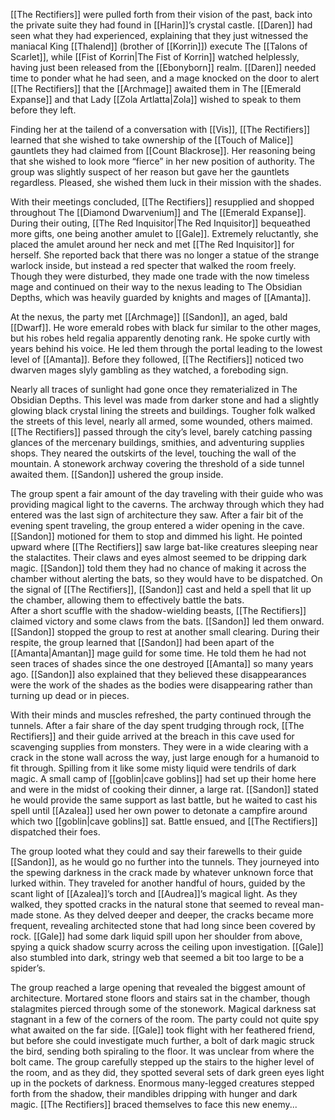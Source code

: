 [[The Rectifiers]] were pulled forth from their vision of the past, back into the private suite they had found in [[Harin]]’s crystal castle. [[Daren]] had seen what they had experienced, explaining that they just witnessed the maniacal King [[Thalend]] (brother of [[Korrin]]) execute The [[Talons of Scarlet]], while [[Fist of Korrin|The Fist of Korrin]] watched helplessly, having just been released from the [[Ebonyborn]] realm. [[Daren]] needed time to ponder what he had seen, and a mage knocked on the door to alert [[The Rectifiers]] that the [[Archmage]] awaited them in The [[Emerald Expanse]] and that Lady [[Zola Artlatta|Zola]] wished to speak to them before they left.

Finding her at the tailend of a conversation with [[Vis]], [[The Rectifiers]] learned that she wished to take ownership of the [[Touch of Malice]] gauntlets they had claimed from [[Count Blackrose]]. Her reasoning being that she wished to look more “fierce” in her new position of authority. The group was slightly suspect of her reason but gave her the gauntlets regardless. Pleased, she wished them luck in their mission with the shades. 

With their meetings concluded, [[The Rectifiers]] resupplied and shopped throughout The [[Diamond Dwarvenium]] and The [[Emerald Expanse]]. During their outing, [[The Red Inquisitor|The Red Inquisitor]] bequeathed more gifts, one being another amulet to [[Gale]]. Extremely reluctantly, she placed the amulet around her neck and met [[The Red Inquisitor]] for herself. She reported back that there was no longer a statue of the strange warlock inside, but instead a red specter that walked the room freely. Though they were disturbed, they made one trade with the now timeless mage and continued on their way to the nexus leading to The Obsidian Depths, which was heavily guarded by knights and mages of [[Amanta]].

At the nexus, the party met [[Archmage]] [[Sandon]], an aged, bald [[Dwarf]]. He wore emerald robes with black fur similar to the other mages, but his robes held regalia apparently denoting rank. He spoke curtly with years behind his voice. He led them through the portal leading to the lowest level of [[Amanta]]. Before they followed, [[The Rectifiers]] noticed two dwarven mages slyly gambling as they watched, a foreboding sign. 

Nearly all traces of sunlight had gone once they rematerialized in The Obsidian Depths. This level was made from darker stone and had a slightly glowing black crystal lining the streets and buildings. Tougher folk walked the streets of this level, nearly all armed, some wounded, others maimed. [[The Rectifiers]] passed through the city’s level, barely catching passing glances of the mercenary buildings, smithies, and adventuring supplies shops. They neared the outskirts of the level, touching the wall of the mountain. A stonework archway covering the threshold of a side tunnel awaited them. [[Sandon]] ushered the group inside.

The group spent a fair amount of the day traveling with their guide who was providing magical light to the caverns. The archway through which they had entered was the last sign of architecture they saw. After a fair bit of the evening spent traveling, the group entered a wider opening in the cave. [[Sandon]] motioned for them to stop and dimmed his light. He pointed upward where [[The Rectifiers]] saw large bat-like creatures sleeping near the stalactites. Their claws and eyes almost seemed to be dripping dark magic. [[Sandon]] told them they had no chance of making it across the chamber without alerting the bats, so they would have to be dispatched. On the signal of [[The Rectifiers]], [[Sandon]] cast and held a spell that lit up the chamber, allowing them to effectively battle the bats.   
After a short scuffle with the shadow-wielding beasts, [[The Rectifiers]] claimed victory and some claws from the bats. [[Sandon]] led them onward. [[Sandon]] stopped the group to rest at another small clearing. During their respite, the group learned that [[Sandon]] had been apart of the [[Amanta|Amantan]] mage guild for some time. He told them he had not seen traces of shades since the one destroyed [[Amanta]] so many years ago. [[Sandon]] also explained that they believed these disappearances were the work of the shades as the bodies were disappearing rather than turning up dead or in pieces.

With their minds and muscles refreshed, the party continued through the tunnels. After a fair share of the day spent trudging through rock, [[The Rectifiers]] and their guide arrived at the breach in this cave used for scavenging supplies from monsters. They were in a wide clearing with a crack in the stone wall across the way, just large enough for a humanoid to fit through. Spilling from it like some misty liquid were tendrils of dark magic. A small camp of [[goblin|cave goblins]] had set up their home here and were in the midst of cooking their dinner, a large rat. [[Sandon]] stated he would provide the same support as last battle, but he waited to cast his spell until [[Azalea]] used her own power to detonate a campfire around which two [[goblin|cave goblins]] sat. Battle ensued, and [[The Rectifiers]] dispatched their foes.

The group looted what they could and say their farewells to their guide [[Sandon]], as he would go no further into the tunnels. They journeyed into the spewing darkness in the crack made by whatever unknown force that lurked within. They traveled for another handful of hours, guided by the scant light of [[Azalea]]’s torch and [[Audrea]]’s magical light. As they walked, they spotted cracks in the natural stone that seemed to reveal man-made stone. As they delved deeper and deeper, the cracks became more frequent, revealing architected stone that had long since been covered by rock. [[Gale]] had some dark liquid spill upon her shoulder from above, spying a quick shadow scurry across the ceiling upon investigation. [[Gale]] also stumbled into dark, stringy web that seemed a bit too large to be a spider’s. 

The group reached a large opening that revealed the biggest amount of architecture. Mortared stone floors and stairs sat in the chamber, though stalagmites pierced through some of the stonework. Magical darkness sat stagnant in a few of the corners of the room. The party could not quite spy what awaited on the far side. [[Gale]] took flight with her feathered friend, but before she could investigate much further, a bolt of dark magic struck the bird, sending both spiraling to the floor. It was unclear from where the bolt came. The group carefully stepped up the stairs to the higher level of the room, and as they did, they spotted several sets of dark green eyes light up in the pockets of darkness. Enormous many-legged creatures stepped forth from the shadow, their mandibles dripping with hunger and dark magic. [[The Rectifiers]] braced themselves to face this new enemy...